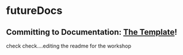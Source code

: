 # futureDocs
## Committing to Documentation: [The Template](https://ctodocs.github.io/futureDocs/)!
check check....editing the readme for the workshop